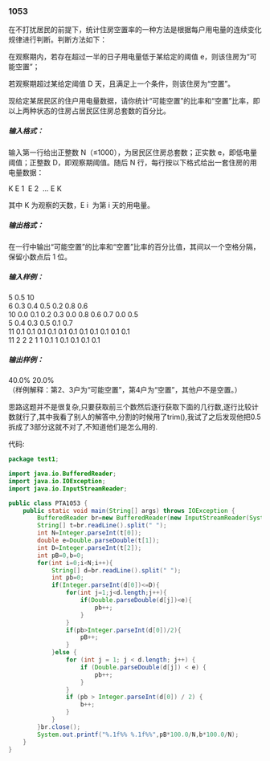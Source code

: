 ### 1053
在不打扰居民的前提下，统计住房空置率的一种方法是根据每户用电量的连续变化规律进行判断。判断方法如下：  

在观察期内，若存在超过一半的日子用电量低于某给定的阈值 e，则该住房为“可能空置”；  

若观察期超过某给定阈值 D 天，且满足上一个条件，则该住房为“空置”。   

现给定某居民区的住户用电量数据，请你统计“可能空置”的比率和“空置”比率，即以上两种状态的住房占居民区住房总套数的百分比。  

##### 输入格式：  
输入第一行给出正整数 N（≤1000），为居民区住房总套数；正实数 e，即低电量阈值；正整数 D，即观察期阈值。随后 N 行，每行按以下格式给出一套住房的用电量数据：

K E
​1
​​  E
​2
​​  ... E
​K
​​

其中 K 为观察的天数，E
​i
​​  为第 i 天的用电量。  

##### 输出格式：  
在一行中输出“可能空置”的比率和“空置”比率的百分比值，其间以一个空格分隔，保留小数点后 1 位。  

##### 输入样例：  
5 0.5 10  
6 0.3 0.4 0.5 0.2 0.8 0.6  
10 0.0 0.1 0.2 0.3 0.0 0.8 0.6 0.7 0.0 0.5  
5 0.4 0.3 0.5 0.1 0.7  
11 0.1 0.1 0.1 0.1 0.1 0.1 0.1 0.1 0.1 0.1 0.1  
11 2 2 2 1 1 0.1 1 0.1 0.1 0.1 0.1  
##### 输出样例：  
40.0% 20.0%  
（样例解释：第2、3户为“可能空置”，第4户为“空置”，其他户不是空置。）  

思路这题并不是很复杂,只要获取前三个数然后逐行获取下面的几行数,逐行比较计数就行了,其中我看了别人的解答中,分割的时候用了trim(),我试了之后发现他把0.5拆成了3部分这就不对了,不知道他们是怎么用的.

代码:  
```java
package test1;

import java.io.BufferedReader;
import java.io.IOException;
import java.io.InputStreamReader;

public class PTA1053 {
    public static void main(String[] args) throws IOException {
        BufferedReader br=new BufferedReader(new InputStreamReader(System.in));
        String[] t=br.readLine().split(" ");
        int N=Integer.parseInt(t[0]);
        double e=Double.parseDouble(t[1]);
        int D=Integer.parseInt(t[2]);
        int pB=0,b=0;
        for(int i=0;i<N;i++){
            String[] d=br.readLine().split(" ");
            int pb=0;
            if(Integer.parseInt(d[0])<=D){
                for(int j=1;j<d.length;j++){
                    if(Double.parseDouble(d[j])<e){
                        pb++;
                    }
                }
                if(pb>Integer.parseInt(d[0])/2){
                    pB++;
                }
            }else {
                for (int j = 1; j < d.length; j++) {
                    if (Double.parseDouble(d[j]) < e) {
                        pb++;
                    }
                }
                if (pb > Integer.parseInt(d[0]) / 2) {
                    b++;
                }
            }
        }br.close();
        System.out.printf("%.1f%% %.1f%%",pB*100.0/N,b*100.0/N);
    }
}
```
